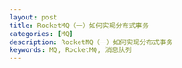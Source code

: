 ```yaml
---
layout: post
title: RocketMQ（一）如何实现分布式事务
categories: [MQ]
description: RocketMQ（一）如何实现分布式事务
keywords: MQ, RocketMQ, 消息队列
---
```


